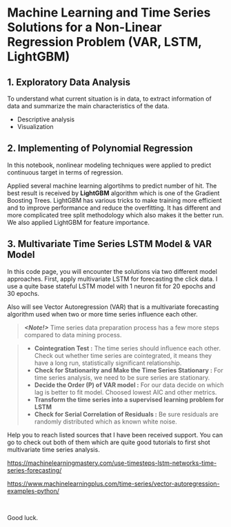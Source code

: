 # Machine Learning and Time Series Solutions for a Non-Linear Regression Problem (VAR, LSTM, LightGBM)
 
## 1. Exploratory Data Analysis
To understand what current situation is in data, to extract information of data and summarize the main characteristics of the data. 

* Descriptive analysis
* Visualization

## 2. Implementing of Polynomial Regression 
 
In this notebook, nonlinear modeling techniques were applied to predict continuous target in terms of regression.  

Applied several machine learning algortihms to predict number of hit. The best result is received by **LightGBM** algorithm which is one of the Gradient Boosting Trees. LightGBM has various tricks to make training more efficient and to improve performance and reduce the overfitting. It has different and more complicated tree split methodology which also makes it the better run. We also applied LightGBM for feature importance.

## 3. Multivariate Time Series LSTM Model & VAR Model 
In this code page, you will encounter the solutions via two different model approaches. First, apply multivariate LSTM for forecasting the click data. I use a quite base stateful LSTM model with 1 neuron fit for 20 epochs and 30 epochs. 

Also will see Vector Autoregression (VAR) that is a multivariate forecasting algorithm used when two or more time series influence each other.

> **_<Note!>_**
> Time series data preparation process has a few more steps compared to data mining process. 

> * **Cointegration Test :** The time series should influence each other. Check out whether time series are cointegrated, it means they have a long run, statistically significant relationship. <br/>
> * **Check for Stationarity and Make the Time Series Stationary :** For time series analysis, we need to be sure series are stationary.
> * **Decide the Order (P) of VAR model :** For our data decide on which lag is better to fit model. Choosed lowest AIC and other metrics.
> * **Transform the time series into a supervised learning problem for LSTM** 
> * **Check for Serial Correlation of Residuals :** Be sure residuals are randomly distributed which as known white noise.

Help you to reach listed sources that I have been received support. You can go to check out both of them which are quite good tutorials to first shot multivariate time series analysis.  

https://machinelearningmastery.com/use-timesteps-lstm-networks-time-series-forecasting/

https://www.machinelearningplus.com/time-series/vector-autoregression-examples-python/

<br/>

Good luck.

